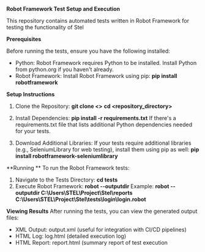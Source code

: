 **Robot Framework Test Setup and Execution**

This repository contains automated tests written in Robot Framework for testing the functionality of Stel

**Prerequisites**

Before running the tests, ensure you have the following installed:

- Python: Robot Framework requires Python to be installed. Install Python from python.org if you haven't already.
- Robot Framework: Install Robot Framework using pip:
  **pip install robotframework**

**Setup Instructions**

1. Clone the Repository: 
**git clone <>**
**cd <repository_directory>**

3. Install Dependencies:
**pip install -r requirements.txt**
If there's a requirements.txt file that lists additional Python dependencies needed for your tests.

4. Download Additional Libraries: If your tests require additional libraries (e.g., SeleniumLibrary for web testing), install them using pip as well:
   **pip install robotframework-seleniumlibrary**

**Running **
To run the Robot Framework tests:
1. Navigate to the Tests Directory: **cd tests**
2. Execute Robot Framework: 
**robot --outputdir <expected location> <test file>**
Example: **robot --outputdir C:\Users\STEL\Project\Stel\reports C:\Users\STEL\Project\Stel\tests\login\login.robot**

**Viewing Results**
After running the tests, you can view the generated output files:

- XML Output: output.xml (useful for integration with CI/CD pipelines)
- HTML Log: log.html (detailed execution log)
- HTML Report: report.html (summary report of test execution
